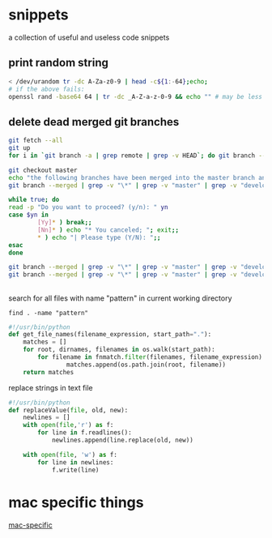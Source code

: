 # snippets
a collection of useful and useless code snippets

## print random string
```bash
< /dev/urandom tr -dc A-Za-z0-9 | head -c${1:-64};echo;
# if the above fails:
openssl rand -base64 64 | tr -dc _A-Z-a-z-0-9 && echo "" # may be less than 64 chars
```

## delete dead merged git branches
```bash
git fetch --all
git up
for i in `git branch -a | grep remote | grep -v HEAD`; do git branch --track ${i#remotes/origin/} $i; done

git checkout master
echo "the following branches have been merged into the master branch and will be purged from your local machine and from the remote:"
git branch --merged | grep -v "\*" | grep -v "master" | grep -v "develop" | xargs -n 1

while true; do
read -p "Do you want to proceed? (y/n): " yn
case $yn in
        [Yy]* ) break;;
        [Nn]* ) echo "* You canceled; "; exit;;
        * ) echo "| Please type (Y/N): ";;
esac
done

git branch --merged | grep -v "\*" | grep -v "master" | grep -v "develop" | xargs -n 1 git push --delete origin
git branch --merged | grep -v "\*" | grep -v "master" | grep -v "develop" | xargs -n 1 git branch -d
```

## 

search for all files with name "pattern" in current working directory 

```
find . -name "pattern"
```

```python
#!/usr/bin/python
def get_file_names(filename_expression, start_path="."):
    matches = []
    for root, dirnames, filenames in os.walk(start_path):
        for filename in fnmatch.filter(filenames, filename_expression):
                matches.append(os.path.join(root, filename))
    return matches
```

replace strings in text file
```python
#!/usr/bin/python
def replaceValue(file, old, new):
    newlines = []
    with open(file,'r') as f:
        for line in f.readlines():
            newlines.append(line.replace(old, new))

    with open(file, 'w') as f:
        for line in newlines:
            f.write(line)
```            


# mac specific things

[mac-specific](mac-specific.md)


